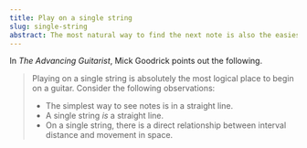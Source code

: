 ```yaml
---
title: Play on a single string
slug: single-string
abstract: The most natural way to find the next note is also the easiest way to move up and down the fretboard.
---
```


In _The Advancing Guitarist_, Mick Goodrick points out the following.

> Playing on a single string is absolutely the most logical place to begin on a guitar.
> Consider the following observations:
>
> * The simplest way to see notes is in a straight line.
> * A single string *is* a straight line.
> * On a single string, there is a direct relationship between interval distance and movement in space.
> 
